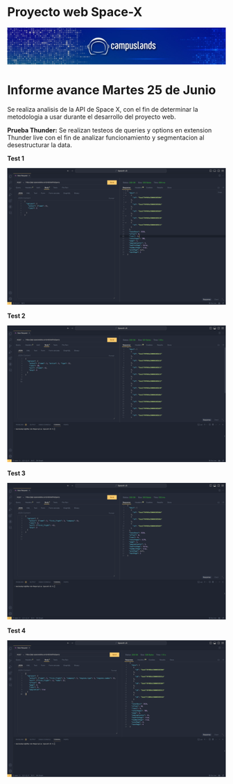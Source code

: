 # Proyecto web Space-X

<p align="center">
  <img src="/storage/img/campuslands_cover.jpeg">
</p>

# Informe avance Martes 25 de Junio

Se realiza analisis de la API de Space X, con el fin de determinar la metodologia a usar durante el desarrollo del proyecto web.

**Prueba Thunder:** Se realizan testeos de queries y options en extension Thunder live con el fin de analizar funcionamiento y segmentacion al desestructurar la data.

**Test 1**
<p align="center">
  <img src="/storage/img/avance1.png">
</p>

**Test 2**
<p align="center">
  <img src="/storage/img/avance2.png">
</p>

**Test 3**
<p align="center">
  <img src="/storage/img/avance3.png">
</p>

**Test 4**
<p align="center">
  <img src="/storage/img/avance4.png">
</p>